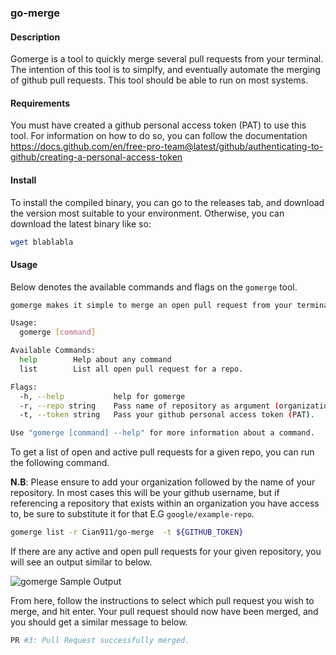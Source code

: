 ### go-merge

#### Description
Gomerge is a tool to quickly merge several pull requests from your terminal. The intention of this tool is to simplfy, and eventually automate the merging of github pull requests. This tool should be able to run on most systems.

#### Requirements

You must have created a github personal access token (PAT) to use this tool. For information on how to do so, you can follow the documentation https://docs.github.com/en/free-pro-team@latest/github/authenticating-to-github/creating-a-personal-access-token

#### Install

To install the compiled binary, you can go to the releases tab, and download the version most suitable to your environment. Otherwise, you can download the latest binary like so:

```bash
wget blablabla
```
#### Usage

Below denotes the available commands and flags on the `gomerge` tool.

```bash
gomerge makes it simple to merge an open pull request from your terminal

Usage:
  gomerge [command]

Available Commands:
  help        Help about any command
  list        List all open pull request for a repo.

Flags:
  -h, --help           help for gomerge
  -r, --repo string    Pass name of repository as argument (organization/repo).
  -t, --token string   Pass your github personal access token (PAT).

Use "gomerge [command] --help" for more information about a command.
```

To get a list of open and active pull requests for a given repo, you can run the following command.

**N.B**: Please ensure to add your organization followed by the name of your repository. In most cases this will be your github username, but if referencing a repository that exists within an organization you have access to, be sure to substitute it for that E.G `google/example-repo`.

```bash
gomerge list -r Cian911/go-merge  -t ${GITHUB_TOKEN}
```

If there are any active and open pull requests for your given repository, you will see an output similar to below.

![gomerge Sample Output](https://i.imgur.com/UIsiEGd.png)

From here, follow the instructions to select which pull request you wish to merge, and hit enter. Your pull request should now have been merged, and you should get a similar message to below.

```bash
PR #3: Pull Request successfully merged.
```
